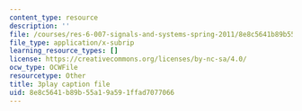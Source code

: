 ```yaml
---
content_type: resource
description: ''
file: /courses/res-6-007-signals-and-systems-spring-2011/8e8c5641b89b55a19a591ffad7077066_KT3yNuY_FPM.vtt
file_type: application/x-subrip
learning_resource_types: []
license: https://creativecommons.org/licenses/by-nc-sa/4.0/
ocw_type: OCWFile
resourcetype: Other
title: 3play caption file
uid: 8e8c5641-b89b-55a1-9a59-1ffad7077066
---
```

